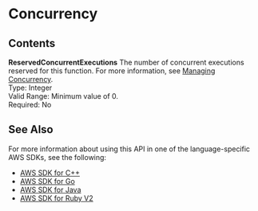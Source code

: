 # Concurrency<a name="API_Concurrency"></a>

## Contents<a name="API_Concurrency_Contents"></a>

 **ReservedConcurrentExecutions**   <a name="SSS-Type-Concurrency-ReservedConcurrentExecutions"></a>
The number of concurrent executions reserved for this function\. For more information, see [Managing Concurrency](concurrent-executions.md)\.  
Type: Integer  
Valid Range: Minimum value of 0\.  
Required: No

## See Also<a name="API_Concurrency_SeeAlso"></a>

For more information about using this API in one of the language\-specific AWS SDKs, see the following:
+  [AWS SDK for C\+\+](http://docs.aws.amazon.com/goto/SdkForCpp/lambda-2015-03-31/Concurrency) 
+  [AWS SDK for Go](http://docs.aws.amazon.com/goto/SdkForGoV1/lambda-2015-03-31/Concurrency) 
+  [AWS SDK for Java](http://docs.aws.amazon.com/goto/SdkForJava/lambda-2015-03-31/Concurrency) 
+  [AWS SDK for Ruby V2](http://docs.aws.amazon.com/goto/SdkForRubyV2/lambda-2015-03-31/Concurrency) 
